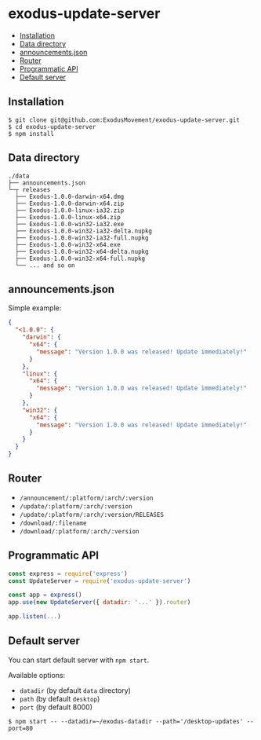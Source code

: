 # exodus-update-server

* [Installation](#installation)
* [Data directory](#data-directory)
* [announcements.json](#announcementsjson)
* [Router](#router)
* [Programmatic API](#programmatic-api)
* [Default server](#default-server)

## Installation

```
$ git clone git@github.com:ExodusMovement/exodus-update-server.git
$ cd exodus-update-server
$ npm install
```

## Data directory

```
./data
├── announcements.json
└─┬ releases
  ├── Exodus-1.0.0-darwin-x64.dmg
  ├── Exodus-1.0.0-darwin-x64.zip
  ├── Exodus-1.0.0-linux-ia32.zip
  ├── Exodus-1.0.0-linux-x64.zip
  ├── Exodus-1.0.0-win32-ia32.exe
  ├── Exodus-1.0.0-win32-ia32-delta.nupkg
  ├── Exodus-1.0.0-win32-ia32-full.nupkg
  ├── Exodus-1.0.0-win32-x64.exe
  ├── Exodus-1.0.0-win32-x64-delta.nupkg
  ├── Exodus-1.0.0-win32-x64-full.nupkg
  └── ... and so on
```

## announcements.json

Simple example:

```json
{
  "<1.0.0": {
    "darwin": {
      "x64": {
        "message": "Version 1.0.0 was released! Update immediately!"
      }
    },
    "linux": {
      "x64": {
        "message": "Version 1.0.0 was released! Update immediately!"
      }
    },
    "win32": {
      "x64": {
        "message": "Version 1.0.0 was released! Update immediately!"
      }
    }
  }
}
```

## Router

* `/announcement/:platform/:arch/:version`
* `/update/:platform/:arch/:version`
* `/update/:platform/:arch/:version/RELEASES`
* `/download/:filename`
* `/download/:platform/:arch/:version`

## Programmatic API

```js
const express = require('express')
const UpdateServer = require('exodus-update-server')

const app = express()
app.use(new UpdateServer({ datadir: '...' }).router)

app.listen(...)
```

## Default server

You can start default server with `npm start`.

Available options:

  * `datadir` (by default `data` directory)
  * `path` (by default `desktop`)
  * `port` (by default 8000)

```
$ npm start -- --datadir=~/exodus-datadir --path='/desktop-updates' --port=80
```
